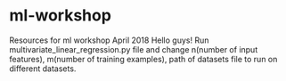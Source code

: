 # ml-workshop
Resources for ml workshop April 2018
Hello guys!
Run multivariate_linear_regression.py file and change n(number of input features), m(number of training examples), path of datasets file to run on different datasets.
